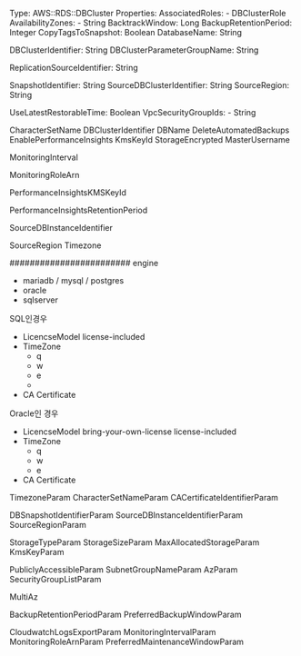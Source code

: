 Type: AWS::RDS::DBCluster
Properties: 
  AssociatedRoles: 
    - DBClusterRole
  AvailabilityZones: 
    - String
  BacktrackWindow: Long
  BackupRetentionPeriod: Integer
  CopyTagsToSnapshot: Boolean
  DatabaseName: String
  
  DBClusterIdentifier: String
  DBClusterParameterGroupName: String


  ReplicationSourceIdentifier: String


  SnapshotIdentifier: String
  SourceDBClusterIdentifier: String
  SourceRegion: String

  UseLatestRestorableTime: Boolean
  VpcSecurityGroupIds: 
    - String





CharacterSetName
DBClusterIdentifier
DBName
DeleteAutomatedBackups
EnablePerformanceInsights
KmsKeyId
StorageEncrypted
MasterUsername

MonitoringInterval

MonitoringRoleArn

PerformanceInsightsKMSKeyId

PerformanceInsightsRetentionPeriod


SourceDBInstanceIdentifier

SourceRegion
Timezone


########################
engine
- mariadb / mysql / postgres
- oracle
- sqlserver


SQL인경우
* LicencseModel 
    license-included
* TimeZone
    * q
    * w
    * e
    * 
* CA Certificate

Oracle인 경우
* LicencseModel 
    bring-your-own-license
    license-included
* TimeZone
    * q
    * w
    * e
* CA Certificate






TimezoneParam
CharacterSetNameParam
CACertificateIdentifierParam


DBSnapshotIdentifierParam
SourceDBInstanceIdentifierParam
SourceRegionParam



StorageTypeParam
StorageSizeParam
MaxAllocatedStorageParam
KmsKeyParam




PubliclyAccessibleParam
SubnetGroupNameParam
AzParam
SecurityGroupListParam


MultiAz


BackupRetentionPeriodParam
PreferredBackupWindowParam


CloudwatchLogsExportParam
MonitoringIntervalParam
MonitoringRoleArnParam
PreferredMaintenanceWindowParam


